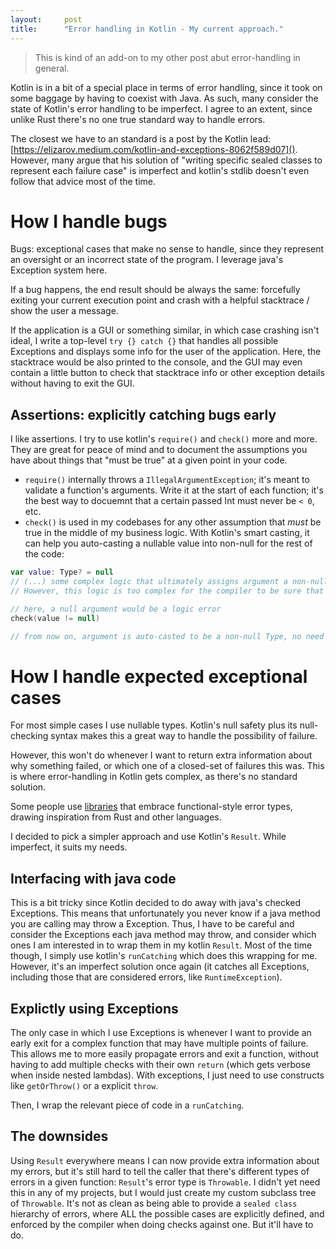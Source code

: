 ```yaml
---
layout:     post
title:      "Error handling in Kotlin - My current approach."
---
```


> This is kind of an add-on to my other post abut error-handling in general.

Kotlin is in a bit of a special place in terms of error handling, since it took on some baggage by having to coexist with Java. 
As such, many consider the state of Kotlin's error handling to be imperfect. I agree to an extent, since unlike Rust there's no one true standard way to handle errors.

The closest we have to an standard is a post by the Kotlin lead: [https://elizarov.medium.com/kotlin-and-exceptions-8062f589d07](). 
However, many argue that his solution of "writing specific sealed classes to represent each failure case" is imperfect and kotlin's stdlib doesn't even follow that advice most of the time.

# How I handle bugs

Bugs: exceptional cases that make no sense to handle, since they represent an oversight or an incorrect state of the program. 
I leverage java's Exception system here. 

If a bug happens, the end result should be always the same: forcefully exiting your current execution point and crash with a helpful stacktrace / show the user a message.

If the application is a GUI or something similar, in which case crashing isn't ideal, I write a top-level `try {} catch {}` that handles all possible Exceptions and displays some info for the user of the application.
Here, the stacktrace would be also printed to the console, and the GUI may even contain a little button to check that stacktrace info or other exception details without having to exit the GUI.

## Assertions: explicitly catching bugs early

I like assertions. I try to use kotlin's `require()` and `check()` more and more. They are great for peace of mind and to document the assumptions you have about things that "must be true" at a given point in your code.
- `require()` internally throws a `IllegalArgumentException`; it's meant to validate a function's arguments. Write it at the start of each function; it's the best way to docuemnt that a certain passed Int must never be `< 0`, etc.
- `check()` is used in my codebases for any other assumption that _must_ be true in the middle of my business logic. With Kotlin's smart casting, it can help you auto-casting a nullable value into non-null for the rest of the code:
```kotlin
var value: Type? = null
// (...) some complex logic that ultimately assigns argument a non-null value.
// However, this logic is too complex for the compiler to be sure that the value gets always assigned, so we have to init the variable with a null value.

// here, a null argument would be a logic error
check(value != null)

// from now on, argument is auto-casted to be a non-null Type, no need for further null-checks
```

# How I handle expected exceptional cases

For most simple cases I use nullable types. Kotlin's null safety plus its null-checking syntax makes this a great way to handle the possibility of failure.
 
However, this won't do whenever I want to return extra information about why something failed, or which one of a closed-set of failures this was.
This is where error-handling in Kotlin gets complex, as there's no standard solution. 
 
Some people use [libraries](https://github.com/arrow-kt/arrow) that embrace functional-style error types, drawing inspiration from Rust and other languages. 

I decided to pick a simpler approach and use Kotlin's `Result`. While imperfect, it suits my needs.

## Interfacing with java code

This is a bit tricky since Kotlin decided to do away with java's checked Exceptions. 
This means that unfortunately you never know if a java method you are calling may throw a Exception.
Thus, I have to be careful and consider the Exceptions each java method may throw, and consider which ones I am interested in to wrap them in my kotlin `Result`.
Most of the time though, I simply use kotlin's `runCatching` which does this wrapping for me. However, it's an imperfect solution once again (it catches all Exceptions, including those that are considered errors, like `RuntimeException`).

## Explictly using Exceptions

The only case in which I use Exceptions is whenever I want to provide an early exit for a complex function that may have multiple points of failure. 
This allows me to more easily propagate errors and exit a function, without having to add multiple checks with their own `return` (which gets verbose when inside nested lambdas). With exceptions, I just need to use constructs like `getOrThrow()` or a explicit `throw`.

Then, I wrap the relevant piece of code in a `runCatching`.

## The downsides

Using `Result` everywhere means I can now provide extra information about my errors, but it's still hard to tell the caller that there's different types of errors in a given function: `Result`'s error type is `Throwable`.
I didn't yet need this in any of my projects, but I would just create my custom subclass tree of `Throwable`. 
It's not as clean as being able to provide a `sealed class` hierarchy of errors, where ALL the possible cases are explicitly defined, and enforced by the compiler when doing checks against one.
But it'll have to do.

